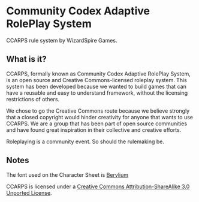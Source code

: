 # Community Codex Adaptive RolePlay System #
CCARPS rule system by WizardSpire Games.

## What is it? ##
CCARPS, formally known as Community Codex Adaptive RolePlay System, is an open source and Creative Commons-licensed roleplay system. This system has been developed because we wanted to build games that can have a reusable and easy to understand framework, without the licensing restrictions of others.

We chose to go the Creative Commons route because we believe strongly that a closed copyright would hinder creativity for anyone that wants to use CCARPS. We are a group that has been part of open source communities and have found great inspiration in their collective and creative efforts.

Roleplaying is a community event. So should the rulemaking be.

## Notes ##
The font used on the Character Sheet is [Berylium](http://www.fontsquirrel.com/fonts/Berylium)

CCARPS is licensed under a [Creative Commons Attribution-ShareAlike 3.0 Unported License](http://creativecommons.org/licenses/by-sa/3.0/deed.en_US). 
